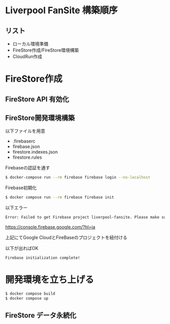# Liverpool FanSite 構築順序

## リスト
- ローカル環境準備
- FireStore作成/FireStore環境構築
- CloudRun作成


# FireStore作成

## FireStore API 有効化

## FireStore開発環境構築

以下ファイルを用意
- .firebaserc
- firebase.json
- firestore.indexes.json
- firestore.rules

Firebaseの認証を通す
```bash
$ docker-compose run --rm firebase firebase login --no-localhost
```

Firebase初期化
```bash
$ docker compose run --rm firebase firebase init
```

以下エラー
```bash
Error: Failed to get Firebase project liverpool-fansite. Please make sure the project exists and your account has permission to access it.
```

https://console.firebase.google.com/?hl=ja

上記にてGoogle CloudとFireBaseのプロジェクトを紐付ける

以下が出ればOK
```bash
Firebase initialization complete!
```

# 開発環境を立ち上げる
```bash
$ docker compose build
$ docker compose up
```

## FireStore データ永続化



